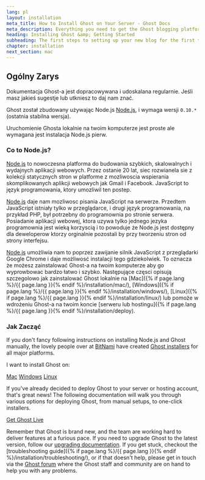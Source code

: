 ```yaml
---
lang: pl
layout: installation
meta_title: How to Install Ghost on Your Server - Ghost Docs
meta_description: Everything you need to get the Ghost blogging platform up and running on your local or remote environement.
heading: Installing Ghost &amp; Getting Started
subheading: The first steps to setting up your new blog for the first time.
chapter: installation
next_section: mac
---
```


## Ogólny Zarys <a id="overview"></a>

Dokumentacja Ghost-a jest dopracowywana i udoskalana regularnie. Jeśli masz jakieś sugestje lub utkniesz to daj nam znać.

Ghost został zbudowany używając Node.js [Node.js](http://nodejs.org), i wymaga wersji  `0.10.*` (ostatnia stabilna wersja).

Uruchomienie Ghosta lokalnie na twoim komputerze jest proste ale wymagana jest instalacja Node.js pierw. 

### Co to Node.js?

[Node.js](http://nodejs.org) to nowoczesna platforma do budowania szybkich, skalowalnych i wydajnych aplikacji webowych.
    Przez ostanie 20 lat, siec rozwianela sie z kolekcji statycznych stron w platforme z mozliwoscia wspierania skomplikowanych aplikcji webowych jak Gmail i Facebook.
    JavaScript to język programowania, ktory umozliwil ten postep.

[Node.js](http://nodejs.org) daje nam mozliwosc pisania JavaScript na serwerze. Przedtem JavaScript istniały tylko w przeglądarce, i drugi język programowania, na przykład PHP, był potrzebny do programownia po stronie serwera. Posiadanie aplikacji webowej, ktora uzywa tylko jednego jezyka programownia jest wieką korzyscią i to powoduje że Node.js jest dostępny dla deweloperow ktorzy orginalnie pozostali by przy tworzeniu stron od strony interfejsu.

[Node.js](http://nodejs.org) umożliwia nam to poprzez zawijanie silnik JavaScript z przeglądarki Google Chrome i daje możliwosć instalacji tego gdziekolwiek. To oznacza że możesz zainstalować Ghost-a na twoim komputerze aby go wyprowbowac bardzo łatwo i szybko.
    Następujące częsci opisują szczegolowo jak zainstalować Ghost lokalnie na [Mac]({% if page.lang %}/{{ page.lang }}{% endif %}/installation/mac/),  [Windows]({% if page.lang %}/{{ page.lang }}{% endif %}/installation/windows/), [Linux]({% if page.lang %}/{{ page.lang }}{% endif %}/installation/linux/) lub pomoże w wdrożeniu Ghost-a na twoim koncie [serweru lub hostingu]({% if page.lang %}/{{ page.lang }}{% endif %}/installation/deploy).

### Jak Zacząć

If you don't fancy following instructions on installing Node.js and Ghost manually, the lovely people over at [BitNami](http://bitnami.com/) have created [Ghost installers](http://bitnami.com/stack/ghost) for all major platforms.

I want to install Ghost on:

<div class="text-center install-ghost">
    <a href="{% if page.lang %}/{{ page.lang }}{% endif %}/installation/mac/" class="btn btn-success btn-large">Mac</a>
    <a href="{% if page.lang %}/{{ page.lang }}{% endif %}/installation/windows/" class="btn btn-success btn-large">Windows</a>
    <a href="{% if page.lang %}/{{ page.lang }}{% endif %}/installation/linux/" class="btn btn-success btn-large">Linux</a>
</div>

If you've already decided to deploy Ghost to your server or hosting account, that's great news! The following documentation will walk you through various options for deploying Ghost, from manual setups, to one-click installers.

<div class="text-center install-ghost">
    <a href="{% if page.lang %}/{{ page.lang }}{% endif %}/installation/deploy/" class="btn btn-success btn-large">Get Ghost Live</a>
</div>

Remember that Ghost is brand new, and the team are working hard to deliver features at a furious pace. If you need to upgrade Ghost to the latest version, follow our [upgrading documentation](/installation/upgrading/).
    If you get stuck, checkout the [troubleshooting guide]({% if page.lang %}/{{ page.lang }}{% endif %}/installation/troubleshooting/), or if that doesn't help, please get in touch via the [Ghost forum](http://ghost.org/forum) where the Ghost staff and community are on hand to help you with any problems.

